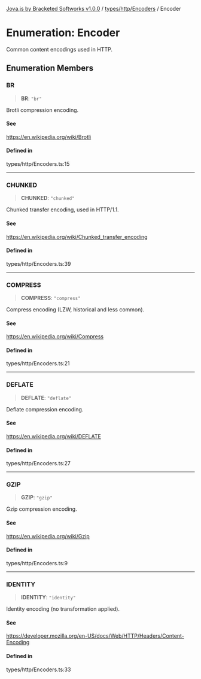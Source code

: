 [Jova.js by Bracketed Softworks v1.0.0](../wiki/modules) / [types/http/Encoders](../wiki/types.http.Encoders) / Encoder

# Enumeration: Encoder

Common content encodings used in HTTP.

## Enumeration Members

### BR

> **BR**: `"br"`

Brotli compression encoding.

#### See

https://en.wikipedia.org/wiki/Brotli

#### Defined in

types/http/Encoders.ts:15

***

### CHUNKED

> **CHUNKED**: `"chunked"`

Chunked transfer encoding, used in HTTP/1.1.

#### See

https://en.wikipedia.org/wiki/Chunked_transfer_encoding

#### Defined in

types/http/Encoders.ts:39

***

### COMPRESS

> **COMPRESS**: `"compress"`

Compress encoding (LZW, historical and less common).

#### See

https://en.wikipedia.org/wiki/Compress

#### Defined in

types/http/Encoders.ts:21

***

### DEFLATE

> **DEFLATE**: `"deflate"`

Deflate compression encoding.

#### See

https://en.wikipedia.org/wiki/DEFLATE

#### Defined in

types/http/Encoders.ts:27

***

### GZIP

> **GZIP**: `"gzip"`

Gzip compression encoding.

#### See

https://en.wikipedia.org/wiki/Gzip

#### Defined in

types/http/Encoders.ts:9

***

### IDENTITY

> **IDENTITY**: `"identity"`

Identity encoding (no transformation applied).

#### See

https://developer.mozilla.org/en-US/docs/Web/HTTP/Headers/Content-Encoding

#### Defined in

types/http/Encoders.ts:33
